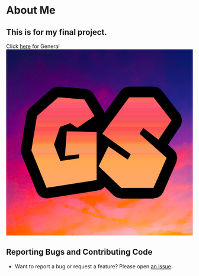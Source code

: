 # About Me
## This is for my final project.

Click [here](setup/README.md) for General 
![logo](images/gslogo.png)


## Reporting Bugs and Contributing Code

* Want to report a bug or request a feature? Please open [an issue](https://github.com/Gooberboii/markdown_example/issues/new).